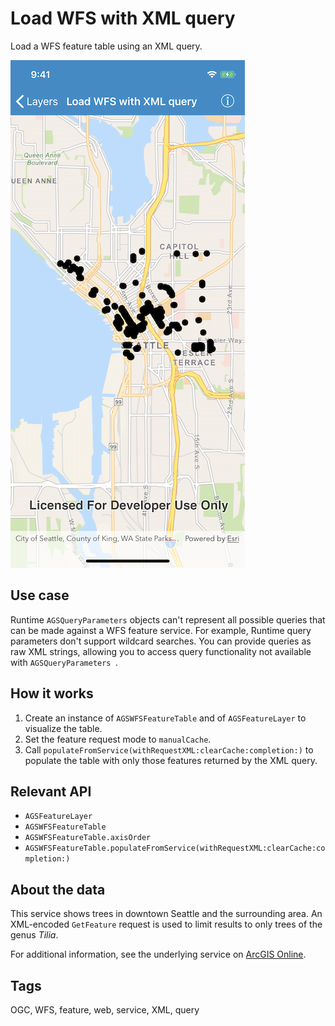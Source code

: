 # Load WFS with XML query

Load a WFS feature table using an XML query.

![Screenshot](image1.png)

## Use case

Runtime `AGSQueryParameters` objects can't represent all possible queries that can be made against a WFS feature service. For example, Runtime query parameters don't support wildcard searches. You can provide queries as raw XML strings, allowing you to access query functionality not available with `AGSQueryParameters `.

## How it works

1. Create an instance of `AGSWFSFeatureTable` and of `AGSFeatureLayer` to visualize the table.
2. Set the feature request mode to `manualCache`. 
3. Call `populateFromService(withRequestXML:clearCache:completion:)` to populate the table with only those features returned by the XML query.

## Relevant API

- `AGSFeatureLayer`
- `AGSWFSFeatureTable`
- `AGSWFSFeatureTable.axisOrder`
- `AGSWFSFeatureTable.populateFromService(withRequestXML:clearCache:completion:)`

## About the data

This service shows trees in downtown Seattle and the surrounding area. An XML-encoded `GetFeature` request is used to limit results to only trees of the genus *Tilia*.

For additional information, see the underlying service on [ArcGIS Online](https://arcgisruntime.maps.arcgis.com/home/item.html?id=1b81d35c5b0942678140efc29bc25391).

## Tags

OGC, WFS, feature, web, service, XML, query